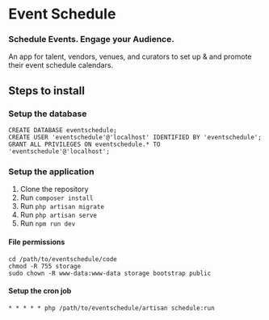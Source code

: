 # Event Schedule

### Schedule Events. Engage your Audience.

An app for talent, vendors, venues, and curators to set up & and promote their event schedule calendars.

## Steps to install

### Setup the database

```
CREATE DATABASE eventschedule;
CREATE USER 'eventschedule'@'localhost' IDENTIFIED BY 'eventschedule';
GRANT ALL PRIVILEGES ON eventschedule.* TO 'eventschedule'@'localhost';
```

### Setup the application

1. Clone the repository
2. Run `composer install`
3. Run `php artisan migrate`
4. Run `php artisan serve`
5. Run `npm run dev`

#### File permissions

```
cd /path/to/eventschedule/code
chmod -R 755 storage
sudo chown -R www-data:www-data storage bootstrap public
```

#### Setup the cron job

```
* * * * * php /path/to/eventschedule/artisan schedule:run
```
